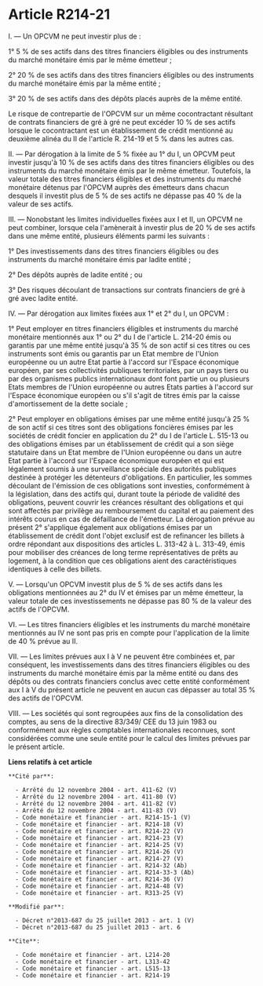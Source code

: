 # Article R214-21

I. ― Un OPCVM ne peut investir plus de : 

1° 5 % de ses actifs dans des titres financiers éligibles ou des instruments du marché monétaire émis par le même émetteur ; 

2° 20 % de ses actifs dans des titres financiers éligibles ou des instruments du marché monétaire émis par la même entité ; 

3° 20 % de ses actifs dans des dépôts placés auprès de la même entité. 

Le risque de contrepartie de l'OPCVM sur un même cocontractant résultant de contrats financiers de gré à gré ne peut excéder
10 % de ses actifs lorsque le cocontractant est un établissement de crédit mentionné au deuxième alinéa du II de l'article R.
214-19 et 5 % dans les autres cas. 

II. ― Par dérogation à la limite de 5 % fixée au 1° du I, un OPCVM peut investir jusqu'à 10 % de ses actifs dans des titres
financiers éligibles ou des instruments du marché monétaire émis par le même émetteur. Toutefois, la valeur totale des titres
financiers éligibles et des instruments du marché monétaire détenus par l'OPCVM auprès des émetteurs dans chacun desquels il
investit plus de 5 % de ses actifs ne dépasse pas 40 % de la valeur de ses actifs. 

III. ― Nonobstant les limites individuelles fixées aux I et II, un OPCVM ne peut combiner, lorsque cela l'amènerait à
investir plus de 20 % de ses actifs dans une même entité, plusieurs éléments parmi les suivants : 

1° Des investissements dans des titres financiers éligibles ou des instruments du marché monétaire émis par ladite entité ; 

2° Des dépôts auprès de ladite entité ; ou 

3° Des risques découlant de transactions sur contrats financiers de gré à gré avec ladite entité. 

IV. ― Par dérogation aux limites fixées aux 1° et 2° du I, un OPCVM : 

1° Peut employer en titres financiers éligibles et instruments du marché monétaire mentionnés aux 1° ou 2° du I de l'article
L. 214-20 émis ou garantis par une même entité jusqu'à 35 % de son actif si ces titres ou ces instruments sont émis ou
garantis par un Etat membre de l'Union européenne ou un autre Etat partie à l'accord sur l'Espace économique européen, par
ses collectivités publiques territoriales, par un pays tiers ou par des organismes publics internationaux dont font partie un
ou plusieurs Etats membres de l'Union européenne ou autres Etats parties à l'accord sur l'Espace économique européen ou s'il
s'agit de titres émis par la caisse d'amortissement de la dette sociale ; 

2° Peut employer en obligations émises par une même entité jusqu'à 25 % de son actif si ces titres sont des obligations
foncières émises par les sociétés de crédit foncier en application du 2° du I de l'article L. 515-13 ou des obligations
émises par un établissement de crédit qui a son siège statutaire dans un Etat membre de l'Union européenne ou dans un autre
Etat partie à l'accord sur l'Espace économique européen et qui est légalement soumis à une surveillance spéciale des
autorités publiques destinée à protéger les détenteurs d'obligations. En particulier, les sommes découlant de l'émission de
ces obligations sont investies, conformément à la législation, dans des actifs qui, durant toute la période de validité des
obligations, peuvent couvrir les créances résultant des obligations et qui sont affectés par privilège au remboursement du
capital et au paiement des intérêts courus en cas de défaillance de l'émetteur. La dérogation prévue au présent 2° s'applique
également aux obligations émises par un établissement de crédit dont l'objet exclusif est de refinancer les billets à ordre
répondant aux dispositions des articles L. 313-42 à L. 313-49, émis pour mobiliser des créances de long terme représentatives
de prêts au logement, à la condition que ces obligations aient des caractéristiques identiques à celle des billets. 

V. ― Lorsqu'un OPCVM investit plus de 5 % de ses actifs dans les obligations mentionnées au 2° du IV et émises par un même
émetteur, la valeur totale de ces investissements ne dépasse pas 80 % de la valeur des actifs de l'OPCVM. 

VI. ― Les titres financiers éligibles et les instruments du marché monétaire mentionnés au IV ne sont pas pris en compte pour
l'application de la limite de 40 % prévue au II. 

VII. ― Les limites prévues aux I à V ne peuvent être combinées et, par conséquent, les investissements dans des titres
financiers éligibles ou des instruments du marché monétaire émis par la même entité ou dans des dépôts ou des contrats
financiers conclus avec cette entité conformément aux I à V du présent article ne peuvent en aucun cas dépasser au total 35 %
des actifs de l'OPCVM. 

VIII. ― Les sociétés qui sont regroupées aux fins de la consolidation des comptes, au sens de la directive 83/349/ CEE du 13
juin 1983 ou conformément aux règles comptables internationales reconnues, sont considérées comme une seule entité pour le
calcul des limites prévues par le présent article.

**Liens relatifs à cet article**

	**Cité par**:

	  - Arrêté du 12 novembre 2004 - art. 411-62 (V)
	  - Arrêté du 12 novembre 2004 - art. 411-80 (V)
	  - Arrêté du 12 novembre 2004 - art. 411-82 (V)
	  - Arrêté du 12 novembre 2004 - art. 411-83 (V)
	  - Code monétaire et financier - art. R214-15-1 (V)
	  - Code monétaire et financier - art. R214-18 (V)
	  - Code monétaire et financier - art. R214-22 (V)
	  - Code monétaire et financier - art. R214-23 (V)
	  - Code monétaire et financier - art. R214-25 (V)
	  - Code monétaire et financier - art. R214-26 (V)
	  - Code monétaire et financier - art. R214-27 (V)
	  - Code monétaire et financier - art. R214-32 (Ab)
	  - Code monétaire et financier - art. R214-33-3 (Ab)
	  - Code monétaire et financier - art. R214-36 (V)
	  - Code monétaire et financier - art. R214-48 (V)
	  - Code monétaire et financier - art. R313-25 (V)

	**Modifié par**:

	  - Décret n°2013-687 du 25 juillet 2013 - art. 1 (V)
	  - Décret n°2013-687 du 25 juillet 2013 - art. 6

	**Cite**:

	  - Code monétaire et financier - art. L214-20
	  - Code monétaire et financier - art. L313-42
	  - Code monétaire et financier - art. L515-13
	  - Code monétaire et financier - art. R214-19
